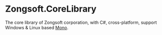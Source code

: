 Zongsoft.CoreLibrary
====================

The core library of Zongsoft corporation, with C#, cross-platform, support Windows & Linux based [Mono](http://www.mono-project.com).
